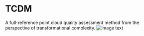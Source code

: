 # TCDM
A full-reference point cloud quality assessment method from the perspective of transformational complexity.
![image text](https://github.com/zyj1318053/TCDM/fig/model_paradigm.png)
